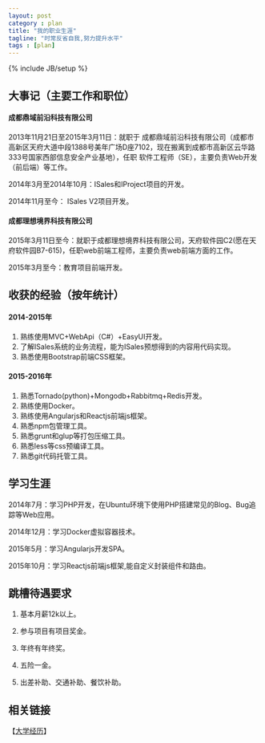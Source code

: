 ```yaml
---
layout: post
category : plan
title: "我的职业生涯"
tagline: "时常反省自我,努力提升水平"
tags : [plan]
---
```

{% include JB/setup %}

## 大事记（主要工作和职位）

#### 成都鼎域前沿科技有限公司

 2013年11月21日至2015年3月11日：就职于 成都鼎域前沿科技有限公司（成都市高新区天府大道中段1388号美年广场D座7102，现在搬离到成都市高新区云华路333号国家西部信息安全产业基地），任职 软件工程师（SE），主要负责Web开发（前后端）等工作。 

2014年3月至2014年10月：ISales和IProject项目的开发。

2014年11月至今： ISales V2项目开发。

#### 成都理想境界科技有限公司

2015年3月11日至今：就职于成都理想境界科技有限公司，天府软件园C2(愿在天府软件园B7-615)，任职web前端工程师，主要负责web前端方面的工作。

2015年3月至今：教育项目前端开发。

## 收获的经验（按年统计）

#### 2014-2015年

1. 熟练使用MVC+WebApi（C#）+EasyUI开发。
2. 了解ISales系统的业务流程，能为ISales预想得到的内容用代码实现。
3. 熟悉使用Bootstrap前端CSS框架。

#### 2015-2016年

1. 熟悉Tornado(python)+Mongodb+Rabbitmq+Redis开发。
2. 熟练使用Docker。
3. 熟练使用Angularjs和Reactjs前端js框架。
4. 熟悉npm包管理工具。
5. 熟悉grunt和glup等打包压缩工具。
6. 熟悉less等css预编译工具。
7. 熟悉git代码托管工具。

## 学习生涯

2014年7月：学习PHP开发，在Ubuntu环境下使用PHP搭建常见的Blog、Bug追踪等Web应用。

2014年12月：学习Docker虚拟容器技术。

2015年5月：学习Angularjs开发SPA。

2015年10月：学习Reactjs前端js框架,能自定义封装组件和路由。

## 跳槽待遇要求

1. 基本月薪12k以上。

2. 参与项目有项目奖金。

3. 年终有年终奖。

4. 五险一金。

5. 出差补助、交通补助、餐饮补助。

## 相关链接

【[大学经历](/plan/2015/12/13/school)】

